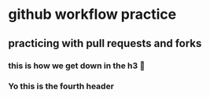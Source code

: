 # github workflow practice
## practicing with pull requests and forks

### this is how we get down in the h3 👯

### Yo this is the fourth header

